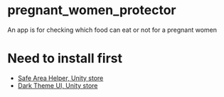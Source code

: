 # pregnant_women_protector
An app is for checking which food can eat or not for a pregnant women

# Need to install first
* [Safe Area Helper, Unity store](https://assetstore.unity.com/packages/tools/gui/safe-area-helper-130488#description)
* [Dark Theme UI, Unity store](https://assetstore.unity.com/packages/2d/gui/dark-theme-ui-199010#description)